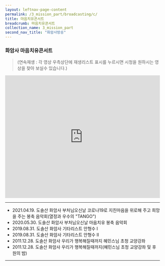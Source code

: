 ```yaml
---
layout: leftnav-page-content
permalink: /3_mission_part/broadcasting/c/
title: 마음치유콘서트
breadcrumb: 마음치유콘서트
collection_name: 3_mission_part
second_nav_title: "화암사방송"
---
```


### **화암사 마음치유콘서트**

> (연속재생 : 각 영상 우측상단에 재생리스트 표시를 누르시면 시청을 원하시는 영상을 찾아 보실수 있습니다.)


<iframe width="100%"
        height="400"
        src="https://www.youtube.com/embed/videoseries?list=PLFUlmugaN5Wx5dF8Z9wwfpC6_51TiDKB_"
        frameborder="0"
        allow="autoplay; encrypted-media"
        allowfullscreen></iframe>

---

* 2021.04.19. 도솔산 화암사 부처님오신날 코로나19로 지친마음을 위로해 주고 희망을 주는 봉축 음악회(열정과 우수의 "TANGO") <br>
* 2020.05.30. 도솔산 화암사 부처님오신날 마음치유 봉축 음악회 <br>
* 2019.08.31. 도솔산 화암사 기타리스트 안형수 I <br>
* 2019.08.31. 도솔산 화암사 기타리스트 안형수 II <br>
* 2011.12.28. 도솔산 화암사 우리가 행복해질때까지 혜민스님 초청 교양강좌 <br>
* 2011.12.28. 도솔산 화암사 우리가 행복해질때까지(혜민스님 초청 교양강좌 및 후원의 밤) <br>

---
